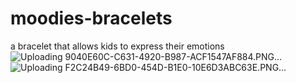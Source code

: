 # moodies-bracelets
a bracelet that allows kids to express their emotions 
![Uploading 9040E60C-C631-4920-B987-ACF1547AF884.PNG…]()
![Uploading F2C24B49-6BD0-454D-B1E0-10E6D3ABC63E.PNG…]()
